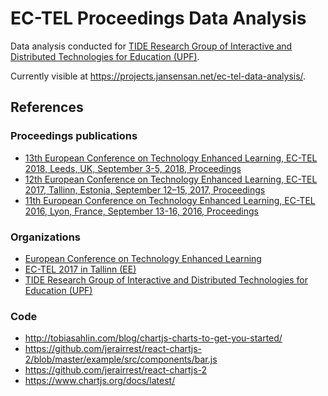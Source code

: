 # EC-TEL Proceedings Data Analysis

Data analysis conducted for [TIDE Research Group of Interactive and Distributed Technologies for Education (UPF)](https://www.upf.edu/web/tide).

Currently visible at <https://projects.jansensan.net/ec-tel-data-analysis/>.


## References

### Proceedings publications

- [13th European Conference on Technology Enhanced Learning, EC-TEL 2018, Leeds, UK, September 3-5, 2018, Proceedings](https://link.springer.com/book/10.1007/978-3-319-98572-5)
- [12th European Conference on Technology Enhanced Learning, EC-TEL 2017, Tallinn, Estonia, September 12–15, 2017, Proceedings](https://link.springer.com/book/10.1007/978-3-319-66610-5)
- [11th European Conference on Technology Enhanced Learning, EC-TEL 2016, Lyon, France, September 13-16, 2016, Proceedings](https://link.springer.com/book/10.1007%2F978-3-319-45153-4)


### Organizations

- [European Conference on Technology Enhanced Learning](http://www.ec-tel.eu/)
- [EC-TEL 2017 in Tallinn (EE)](http://ectel2017.httc.de/index.php?id=777)
- [TIDE Research Group of Interactive and Distributed Technologies for Education (UPF)](https://www.upf.edu/web/tide)


### Code

- <http://tobiasahlin.com/blog/chartjs-charts-to-get-you-started/>
- <https://github.com/jerairrest/react-chartjs-2/blob/master/example/src/components/bar.js>
- <https://github.com/jerairrest/react-chartjs-2>
- <https://www.chartjs.org/docs/latest/>
